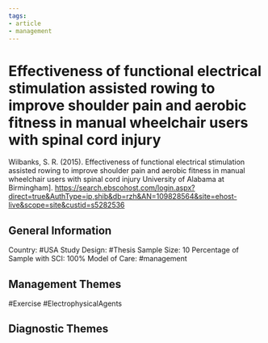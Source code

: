 ```yaml
---
tags:
- article
- management
---
```


# Effectiveness of functional electrical stimulation assisted rowing to improve shoulder pain and aerobic fitness in manual wheelchair users with spinal cord injury
Wilbanks, S. R. (2015). Effectiveness of functional electrical stimulation assisted rowing to improve shoulder pain and aerobic fitness in manual wheelchair users with spinal cord injury University of Alabama at Birmingham]. https://search.ebscohost.com/login.aspx?direct=true&AuthType=ip,shib&db=rzh&AN=109828564&site=ehost-live&scope=site&custid=s5282536

## General Information
Country: #USA 
Study Design: #Thesis 
Sample Size: 10
Percentage of Sample with SCI: 100%
Model of Care: #management 

## Management Themes
#Exercise #ElectrophysicalAgents 

## Diagnostic Themes
